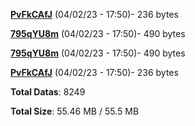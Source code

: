 [**PvFkCAfJ**](/data/PvFkCAfJ.txt) (04/02/23 - 17:50)- 236 bytes

[**795qYU8m**](/data/795qYU8m.txt) (04/02/23 - 17:50)- 490 bytes

[**795qYU8m**](/data/795qYU8m.txt) (04/02/23 - 17:50)- 490 bytes

[**PvFkCAfJ**](/data/PvFkCAfJ.txt) (04/02/23 - 17:50)- 236 bytes

**Total Datas**: 8249

**Total Size**: 55.46 MB / 55.5 MB